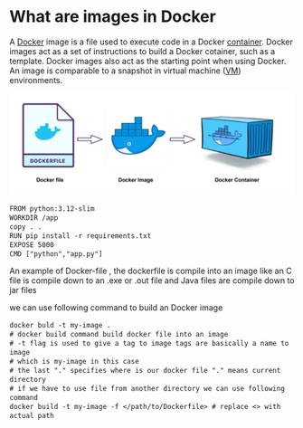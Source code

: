 # What are images in Docker

A [Docker](https://www.techtarget.com/searchitoperations/definition/Docker) image is a file used to execute code in a Docker [container](https://www.techtarget.com/searchitoperations/definition/container-containerization-or-container-based-virtualization). Docker images act as a set of instructions to build a Docker cotainer, such as a template. Docker images also act as the starting point when using Docker. An image is comparable to a snapshot in virtual machine ([VM](https://www.techtarget.com/searchitoperations/definition/virtual-machine-VM)) environments.

![image.png](image%203.png)

```docker
FROM python:3.12-slim
WORKDIR /app
copy . .
RUN pip install -r requirements.txt
EXPOSE 5000
CMD ["python","app.py"]
```

An example of Docker-file , the dockerfile is compile into an image like an C file is compile down to an .exe or .out file and Java files are compile down to jar files 

we can use following command to build an Docker image 

```docker
docker buld -t my-image . 
# docker build command build docker file into an image 
# -t flag is used to give a tag to image tags are basically a name to image 
# which is my-image in this case
# the last "." specifies where is our docker file "." means current directory 
# if we have to use file from another directory we can use following command 
docker build -t my-image -f </path/to/Dockerfile> # replace <> with actual path
```
